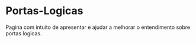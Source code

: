 # Portas-Logicas
 Pagina com intuito de apresentar e ajudar a melhorar o entendimento sobre portas logicas.
